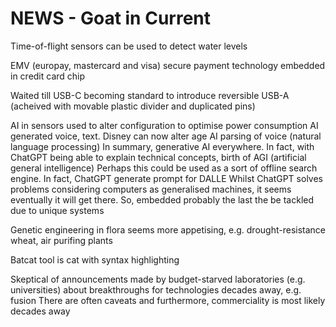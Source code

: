 <!-- SPDX-License-Identifier: zlib-acknowledgement -->
# NEWS - Goat in Current

Time-of-flight sensors can be used to detect water levels 

EMV (europay, mastercard and visa) secure payment technology embedded in credit card chip

Waited till USB-C becoming standard to introduce reversible USB-A (acheived with movable plastic divider and duplicated pins)

AI in sensors used to alter configuration to optimise power consumption
AI generated voice, text. Disney can now alter age
AI parsing of voice (natural language processing)
In summary, generative AI everywhere. 
In fact, with ChatGPT being able to explain technical concepts, birth of AGI (artificial general intelligence)
Perhaps this could be used as a sort of offline search engine. In fact, ChatGPT generate prompt for DALLE
Whilst ChatGPT solves problems considering computers as generalised machines, it seems eventually it will get there.
So, embedded probably the last the be tackled due to unique systems

Genetic engineering in flora seems more appetising, e.g. drought-resistance wheat, air purifing plants

Batcat tool is cat with syntax highlighting

Skeptical of announcements made by budget-starved laboratories (e.g. universities) about breakthroughs for technologies decades away, e.g. fusion 
There are often caveats and furthermore, commerciality is most likely decades away
